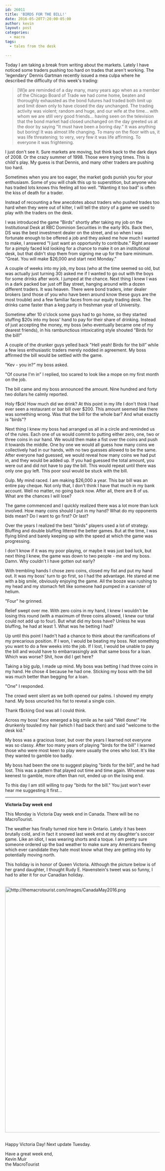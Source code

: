 ```yaml
---
id: 26011
title: 'BIRDS FOR THE BILL!'
date: 2016-05-20T7:20:00-05:00
author: kevin
layout: post
categories:
  - macro
tags:
  - tales from the desk
   
---
```

Today I am taking a break from writing about the markets.  Lately I have noticed some traders pushing too hard on trades that aren't working.  The 'legendary' Dennis Gartman recently issued a mea culpa where he described the difficulty of this week's trading:

>[W]e are reminded of a day many, many years ago when as a member of the Chicago Board of Trade we had come home, beaten and thoroughly exhausted as the bond futures had traded both limit up and limit down only to have closed the day unchanged. The trading activity was violent; random and huge, and our wife at the time… with whom we are still very good friends… having seen on the television that the bond market had closed unchanged on the day greeted us at the door by saying "It must have been a boring day.” It was anything but boring! It was almost life changing. To many on the floor with us, it was life threatening; to very, very few it was life affirming. To everyone it was frightening.

I just don't see it.  Sure markets are moving, but think back to the dark days of 2008.  Or the crazy summer of 1998.  Those were trying times.  This is child's play.  My guess is that Dennis, and many other traders are pushing too hard.

Sometimes when you are too eager, the market gods punish you for your enthusiasm.  Some of you will chalk this up to superstition, but anyone who has traded lots knows this feeling all too well.  "Wanting it too bad” is often the kiss of death for a trader.

Instead of recounting a few anecdotes about traders who pushed trades too hard when they were out of kilter, I will tell the story of a game we used to play with the traders on the desk.

I was introduced the game "Birds” shortly after taking my job on the Institutional Desk at RBC Dominion Securities in the early 90s.  Back then, DS was the best investment dealer on the street, and so when I was fortunate enough to be offered a job and they asked me how much I wanted to make, I answered "I just want an opportunity to contribute.”  Right answer for a pimply faced kid looking for a chance to make it on an institutional desk, but that didn't stop them from signing me up for the bare minimum.  "Great.  You will make $26,000 and start next Monday.”  

A couple of weeks into my job, my boss (who at the time seemed so old, but was actually just turning 30) asked me if I wanted to go out with the boys for some drinks after work. I jumped at the chance.  Next thing I knew I was in a dark packed bar just off Bay street, hanging around with a dozen different traders.  It was heaven.  There were bond traders, inter dealer brokers (and those of you who have been around know these guys are the most trouble) and a few familiar faces from our equity trading desk.  The drinks came faster than a keg party in freshman year of University.  

Sometime after 10 o'clock some guys had to go home, so they started stuffing $20s into my boss' hand to pay for their share of drinking.  Instead of just accepting the money, my boss (who eventually became one of my dearest friends), in his rambunctious intoxicating style shouted "Birds for the bill!"

A couple of the drunker guys yelled back "Hell yeah!  Birds for the bill” while a few less enthusiastic traders merely nodded in agreement.  My boss affirmed the bill would be settled with the game.

"Kev - you in?” my boss asked.

"Of course I'm in” I replied, too scared to look like a mope on my first month on the job.

The bill came and my boss announced the amount.  Nine hundred and forty two dollars he calmly reported.

Holy f$ck!  How much did we drink?  At this point in my life I don't think I had ever seen a restaurant or bar bill over $200.  This amount seemed like there was something wrong.  Was that the bill for the whole bar?  And what exactly is "birds"?

Next thing I knew my boss had arranged us all in a circle and reminded us of the rules.  Each one of us would commit to putting either zero, one, two or three coins in our hand.  We would then make a fist over the coins and push it towards the middle.  One by one we would all guess how many coins we collectively had in our hands, with no two guesses allowed to be the same.  After  everyone had guessed, we would reveal how many coins we had put in, and they would be added up.  If you had guessed the total amount, you were out and did not have to pay the bill.  This would repeat until there was only one guy left.  This poor soul would be stuck with the bill.

Gulp.  My mind raced.  I am making $26,000 a year.  This bar bill was an entire pay cheque.  Not only that, I don't think I have that much in my bank account.  Well no matter, no going back now.  After all, there are 8 of us.  What are the chances I will lose?

The game commenced and I quickly realized there was a lot more than luck involved.  How many coins should I put in my hand?  What do my opponents bids mean?  Do I want to go first?  Or last? 

Over the years I realized the best "birds" players used a lot of strategy.  Bluffing and double bluffing littered the better games.  But at the time, I was flying blind and barely keeping up with the speed at which the game was progressing.

I don't know if it was my poor playing, or maybe it was just bad luck, but next thing I knew, the game was down to two people - me and my boss.  Damn.  Why couldn't I have gotten out early?

With trembling hands I chose zero coins, closed my fist and put my hand out.  It was my boss' turn to go first, so I had the advantage.  He stared at me with a big smile, obviously enjoying the game.  All the booze was rushing to my head and my stomach felt like someone had pumped in a canister of helium.  

"Four" he grinned.

Relief swept over me.  With zero coins in my hand, I knew I wouldn't be losing this round (with a maximum of three coins allowed, I knew our total could not add up to four).  But what did my boss have?  Unless he was bluffing, he had at least 1.  What was he betting I had?  

Up until this point I hadn't had a chance to think about the ramifications of my precarious position.  If I won, I would be beating my boss.  Not something you want to do a few weeks into the job.  If I lost, I would be unable to pay the bill and would have to embarrassingly ask that same boss for a loan.  Which was worse?  Shit, how did I get here?

Taking a big gulp, I made up mind.  My boss was betting I had three coins in my hand.  He chose 4 because he had one.  Sticking my boss with the bill was much better than begging for a loan.  

"One" I responded.

The crowd went silent as we both opened our palms.  I showed my empty hand.  My boss uncurled his fist to reveal a single coin. 

Thank f$cking God was all I could think.  

Across my boss' face emerged a big smile as he said "Well done!"  He drunkenly tousled my hair (which I had back then) and said "welcome to the desk kid."

My boss was a gracious loser, but over the years I learned not everyone was so classy.  After too many years of playing "birds for the bill" I learned those who were most keen to play were usually the ones who lost.  It's like they wanted to gamble too badly.  

My boss had been the one to suggest playing "birds for the bill", and he had lost.  This was a pattern that played out time and time again.  Whoever was keenest to gamble, more often than not, ended up on the losing end.

To this day I am still willing to pay "birds for the bill."  You just won't ever hear me suggesting it first...

---
**Victoria Day week end**

This Monday is Victoria Day week end in Canada.  There will be no MacroTourist.  

The weather has finally turned nice here in Ontario.  Lately it has been brutally cold, and in fact it snowed last week end at my daughter's soccer game.  Like an idiot, I was wearing shorts and a toque.  I am pretty sure someone ordered up the bad weather to make sure any Americans fleeing which ever candidate they hate most know what they are getting into by potentially moving north.  

This holiday is in honor of Queen Victoria.  Although the picture below is of her grand daughter, I thought Rudy E. Havenstein's tweet was so funny, I had to alter it for our Canadian holiday.

<a href="http://themacrotourist.com/images/CanadaMay2016.png"><img src="http://themacrotourist.com/images/CanadaMay2016.png" alt="http://themacrotourist.com/images/CanadaMay2016.png" width="750" height="800" style="margin:30px auto;display:block;"></a>

Happy Victoria Day!  Next update Tuesday.

Have a great week end,  
Kevin Muir  
the MacroTourist  
